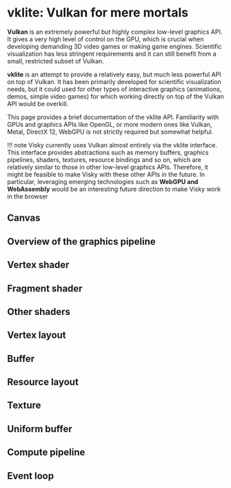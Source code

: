 # vklite: Vulkan for mere mortals

**Vulkan** is an extremely powerful but highly complex low-level graphics API. It gives a very high level of control on the GPU, which is crucial when developing demanding 3D video games or making game engines. Scientific visualization has less stringent requirements and it can still benefit from a small, restricted subset of Vulkan.

**vklite** is an attempt to provide a relatively easy, but much less powerful API on top of Vulkan. It has been primarily developed for scientific visualization needs, but it could used for other types of interactive graphics (animations, demos, simple video games) for which working directly on top of the Vulkan API would be overkill.

This page provides a brief documentation of the vklite API. Familiarity with GPUs and graphics APIs like OpenGL, or more modern ones like Vulkan, Metal, DirectX 12, WebGPU is not strictly required but somewhat helpful.

!!! note
    Visky currently uses Vulkan almost entirely via the vklite interface. This interface provides abstractions such as memory buffers, graphics pipelines, shaders, textures, resource bindings and so on, which are relatively similar to those in other low-level graphics APIs. Therefore, it might be feasible to make Visky with these other APIs in the future. In particular, leveraging emerging technologies such as **WebGPU and WebAssembly** would be an interesting future direction to make Visky work in the browser

## Canvas

## Overview of the graphics pipeline

## Vertex shader

## Fragment shader

## Other shaders

## Vertex layout

## Buffer

## Resource layout

## Texture

## Uniform buffer

## Compute pipeline

## Event loop
